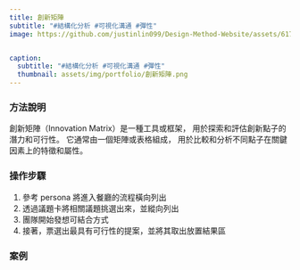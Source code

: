 ```yaml
---
title: 創新矩陣
subtitle: "#結構化分析 #可視化溝通 #彈性"
image: https://github.com/justinlin099/Design-Method-Website/assets/61717681/7db542d1-e8a2-4774-acea-ebb82213c6b1


caption:
  subtitle: "#結構化分析 #可視化溝通 #彈性"
  thumbnail: assets/img/portfolio/創新矩陣.png
---
```

### 方法說明
創新矩陣（Innovation Matrix）是一種工具或框架，
用於探索和評估創新點子的潛力和可行性。
它通常由一個矩陣或表格組成，
用於比較和分析不同點子在關鍵因素上的特徵和屬性。

### 操作步驟
1. 參考 persona 將進入餐廳的流程橫向列出
2. 透過議題卡將相關議題挑選出來，並縱向列出
3. 團隊開始發想可結合方式
4. 接著，票選出最具有可行性的提案，並將其取出放置結果區

### 案例




